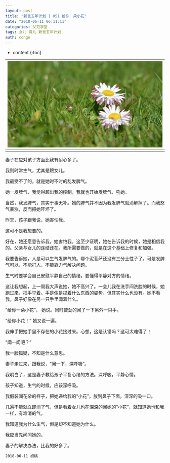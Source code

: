```yaml
---
layout: post
title: "新爸五年计划 | 051 给你一朵小花"
date: "2018-06-11 06:11:11"
categories: 父范学堂
tags: 女儿 育儿 新爸五年计划
auth: conge
---
```

* content
{:toc}

|![小花](/assets/images/父范学堂/118382-04a7f801fd9fc6e7.png)|
|:----:|
||

妻子在应对孩子方面比我有耐心多了。

我则时常生气，尤其是跟女儿。

我最受不了的，就是她时不时的乱发脾气。

她一发脾气，我觉得超出我的控制，我就也开始发脾气，吼她。

当然，我发脾气，其实于事无补。她的脾气并不因为我发脾气就消解掉了。而我怒气暴涨，反而把她吓坏了。

昨天，孩子跟我说，她害怕我。

这可不是我想要的。





好在，她还愿意告诉我，她害怕我。这至少证明，她在告诉我的时候，她是相信我的。父亲与女儿的连结还在。我所需要做的，就是在这个基础上修复和加强。

我要告诉她，人是可以生气发脾气的。哪个泥菩萨还没有三分土性子了。可是发脾气可以，不能打人，不能靠力气解决问题。

生气时要学会自己安慰平静自己的情绪，要懂得平静对方的情绪。

这让我想起，上一周我大声说她，她不高兴了。一会儿我在洗手间洗脸的时候，她跑过来，把手举着。手是像是捏着什么东西的姿势，但其实什么也没有。她不看我，鼻子好像在另一只手里闻着什么。

“给你一朵小花”， 她说。同时使劲的闻了一下另外一只手。

“给你小花！” 她又说一遍。

我伸手把她手里不存在的小花接过来。心想，这是认错吗？这可太难得了！

“闻一闻吧？”

我一脸狐疑，不知是什么意思。

妻子走过来，跟我说，“闻一下，深呼吸”。

我明白了，这是妻子教给孩子平复心绪的方法。深呼吸，平静心情。

孩子知道，生气的时候，应该深呼吸。

我假装闻花朵的样子，把她递给我的“小花”，放到鼻子下面，深深的吸一口。

几遍不能就立即消了气，但是看着女儿也在深深的闻她的“小花”，就知道她也和我一样，有难消的气。

我知道我为什么生气，但是却不知道她为什么。

我应当先问问她的。

妻子的解决办法，比我的好多了。

```
2018-06-11 初稿 
```
